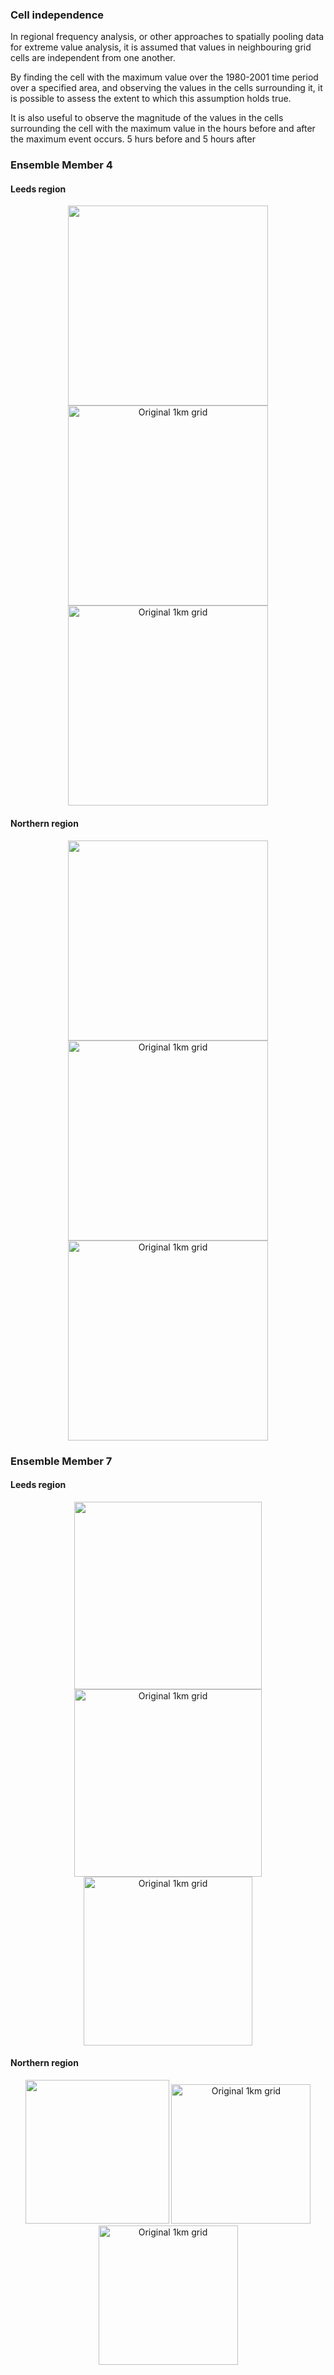 ### Cell independence

In regional frequency analysis, or other approaches to spatially pooling data for extreme value analysis, it is assumed that values in neighbouring grid cells are independent from one another.   

By finding the cell with the maximum value over the 1980-2001 time period over a specified area, and observing the values in the cells surrounding it, it is possible to assess the extent to which this assumption holds true.

It is also useful to observe the magnitude of the values in the cells surrounding the cell with the maximum value in the hours before and after the maximum event occurs. 5 hurs before and 5 hours after

### Ensemble Member 4
#### Leeds region
<p align="center">
<img src="Figs/leeds-at-centre/em04.png" width="320" />
<img src="Figs/leeds-at-centre/em04_sharedaxis.gif" width="320" title="Original 1km grid" />
<img src="Figs/leeds-at-centre/em04.gif" width="320" title="Original 1km grid" />
</p>

#### Northern region
<p align="center">
<img src="Figs/Northern/em04.png" width="320" />
<img src="Figs/Northern/em04_sharedaxis.gif" width="320" title="Original 1km grid" />
<img src="Figs/Northern/em04.gif" width="320" title="Original 1km grid" />
</p>

### Ensemble Member 7
#### Leeds region
<p align="center">
<img src="Figs/leeds-at-centre/em07.png" width="300" />
<img src="Figs/leeds-at-centre/em07_sharedaxis.gif" width="300" title="Original 1km grid" />
<img src="Figs/leeds-at-centre/em07.gif" width="270" title="Original 1km grid" />
</p>

#### Northern region
<p align="center">
<img src="Figs/Northern/em07.png" width="230" />
<img src="Figs/Northern/em07_sharedaxis.gif" width="223" title="Original 1km grid" />
<img src="Figs/Northern/em07.gif" width="223" title="Original 1km grid" />
</p>
